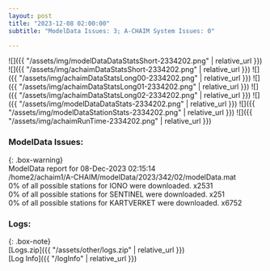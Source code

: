 ```yaml
---
layout: post
title: "2023-12-08 02:00:00"
subtitle: "ModelData Issues: 3; A-CHAIM System Issues: 0"

---
```


![]({{ "/assets/img/modelDataDataStatsShort-2334202.png" | relative_url }})
![]({{ "/assets/img/achaimDataStatsShort-2334202.png" | relative_url }})
![]({{ "/assets/img/achaimDataStatsLong00-2334202.png" | relative_url }})
![]({{ "/assets/img/achaimDataStatsLong01-2334202.png" | relative_url }})
![]({{ "/assets/img/achaimDataStatsLong02-2334202.png" | relative_url }})
![]({{ "/assets/img/modelDataDataStats-2334202.png" | relative_url }})
![]({{ "/assets/img/modelDataStationStats-2334202.png" | relative_url }})
![]({{ "/assets/img/achaimRunTime-2334202.png" | relative_url }})


### ModelData Issues:  
  
{: .box-warning}  
 ModelData report for 08-Dec-2023 02:15:14   
 /home2/achaim1/A-CHAIM/modelData/2023/342/02/modelData.mat   
 0% of all possible stations for IONO were downloaded. x2531   
 0% of all possible stations for SENTINEL were downloaded. x251   
 0% of all possible stations for KARTVERKET were downloaded. x6752   
  


### Logs:  
  
{: .box-note}  
[Logs.zip]({{ "/assets/other/logs.zip" | relative_url }})  
[Log Info]({{ "/logInfo" | relative_url }})  
